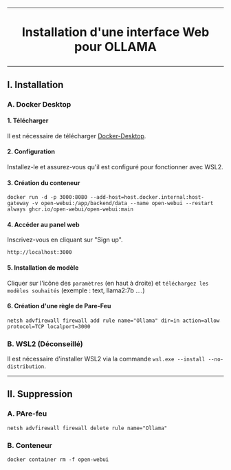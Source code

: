 ---------------------------------------------------------------------------------------------------------------------------------------------------------
# <p align='center'> Installation d'une interface Web pour OLLAMA</p>
---------------------------------------------------------------------------------------------------------------------------------------------------------
## I. Installation
### A. Docker Desktop
#### 1. Télécharger
Il est nécessaire de télécharger [Docker-Desktop](https://desktop.docker.com/win/main/amd64/Docker%20Desktop%20Installer.exe).
#### 2. Configuration
Installez-le et assurez-vous qu'il est configuré pour fonctionner avec WSL2.
#### 3. Création du conteneur
```
docker run -d -p 3000:8080 --add-host=host.docker.internal:host-gateway -v open-webui:/app/backend/data --name open-webui --restart always ghcr.io/open-webui/open-webui:main
```
#### 4. Accéder au panel web
Inscrivez-vous en cliquant sur "Sign up".
```
http://localhost:3000
```
#### 5. Installation de modèle
Cliquer sur l'icône des `paramètres` (en haut à droite) et `téléchargez les modèles souhaités` (exemple : text, llama2:7b ....)

#### 6. Création d'une règle de Pare-Feu
```
netsh advfirewall firewall add rule name="Ollama" dir=in action=allow protocol=TCP localport=3000
```

### B. WSL2 (Déconseillé)
Il est nécessaire d'installer WSL2 via la commande `wsl.exe --install --no-distribution`.


---------------------------------------------------------------------------------------------------------------------------------------------------------
## II. Suppression
### A. PAre-feu
```
netsh advfirewall firewall delete rule name="Ollama"
```

### B. Conteneur
```
docker container rm -f open-webui
```
